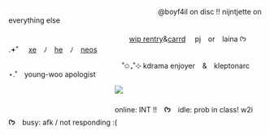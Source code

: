 ⠀   ⠀  ⠀  ⠀  ⠀  ⠀  ⠀  ⠀  ⠀  ⠀  ⠀  ⠀  ⠀  ⠀⠀     ⠀     ⠀  ⠀  ⠀    ⠀  ⠀ @boyf4il on disc !! nijntjette on everything else

⠀   ⠀  ⠀  ⠀  ⠀  ⠀  ⠀  ⠀  ⠀  ⠀  ⠀  ⠀  ⠀  ⠀⠀     ⠀     ⠀  [wip rentry](https://rentry.co/boyf4il)&[carrd](https://carrd.co/nijntjette)
⠀  pj⠀  or⠀  laina ᡣ𐭩 .𖥔˚⠀⠀[xe](https://pronouns.cc/nijntje)⠀  ﾉ⠀  [he](https://pronouns.cc/nijntje)⠀  ﾉ⠀  [neos](https://pronouns.cc/nijntje)

⠀   ⠀  ⠀  ⠀  ⠀  ⠀  ⠀  ⠀  ⠀  ⠀  ⠀  ⠀  ⠀  ⠀⠀     ⠀    ˚✩₊˚⊹ kdrama enjoyer⠀  &⠀  kleptonarc⠀  ⋆.˚⠀  young-woo apologist

⠀  ⠀  ⠀  ⠀  ⠀  ⠀  ⠀  ⠀  ⠀  ⠀  ⠀  ⠀  ⠀  ⠀  ⠀![](https://i.pinimg.com/564x/51/80/7a/51807afe68454b3eba0ee1d0b060cec6.jpg)

⠀   ⠀  ⠀  ⠀  ⠀  ⠀  ⠀  ⠀  ⠀  ⠀  ⠀  ⠀  ⠀  ⠀⠀                online: INT !!⠀  **ᡣ𐭩**⠀  idle: prob in class! w2i⠀  **ᡣ𐭩**⠀  busy: afk / not responding :(
